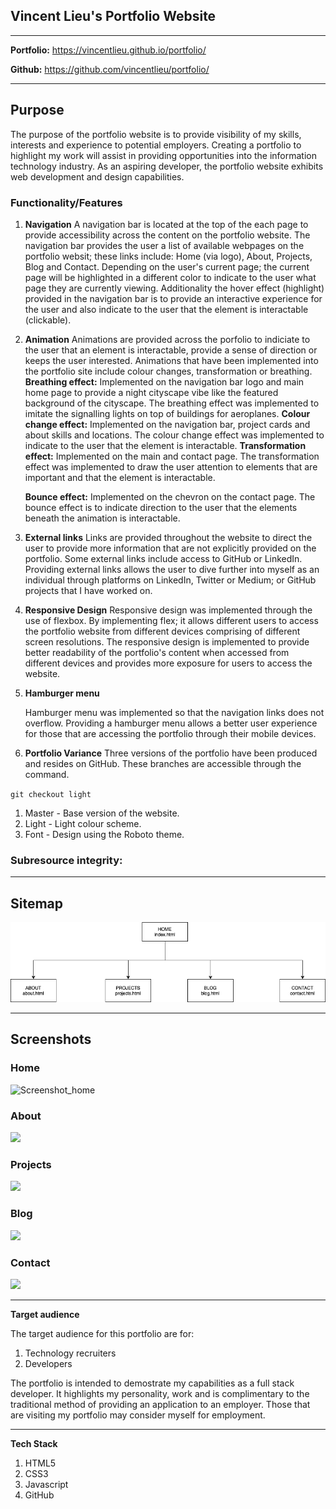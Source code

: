 ## **Vincent Lieu's Portfolio Website**

---

**Portfolio:** https://vincentlieu.github.io/portfolio/

**Github:** https://github.com/vincentlieu/portfolio/

___

## **Purpose**

The purpose of the portfolio website is to provide visibility of my skills, interests and experience to potential employers. Creating a portfolio to highlight my work will assist in providing opportunities into the information technology industry. As an aspiring developer, the portfolio website exhibits web development and design capabilities. 

### **Functionality/Features**

1. **Navigation**
   A navigation bar is located at the top of the each page to provide accessibility across the content on the portfolio website. The navigation bar provides the user a list of available webpages on the portfolio websit; these links include: Home (via logo), About, Projects, Blog and Contact. 
   Depending on the user's current page; the current page will be highlighted in a different color to indicate to the user what page they are currently viewing. Additionality the hover effect (highlight) provided in the navigation bar is to provide an interactive experience for the user and also indicate to the user that the element is interactable (clickable).

2. **Animation**
   Animations are provided across the porfolio to indiciate to the user that an element is interactable, provide a sense of direction or keeps the user interested. Animations that have been implemented into the portfolio site include colour changes, transformation or breathing. 
   **Breathing effect:** Implemented on the navigation bar logo and main home page to provide a night cityscape vibe like the featured background of the cityscape. The breathing effect was implemented to imitate the signalling lights on top of buildings for aeroplanes. 
   **Colour change effect:** Implemented on the navigation bar, project cards and about skills and locations. The colour change effect was implemented to indicate to the user that the element is interactable. 
   **Transformation effect:** Implemented on the main and contact page. The transformation effect was implemented to draw the user attention to elements that are important and that the element is interactable.

   **Bounce effect:** Implemented on the chevron on the contact page. The bounce effect is to indicate direction to the user that the elements beneath the animation is interactable.

3. **External links**
   Links are provided throughout the website to direct the user to provide more information that are not explicitly provided on the portfolio. Some external links include access to GitHub or LinkedIn. Providing external links allows the user to dive further into myself as an individual through platforms on LinkedIn, Twitter or Medium; or GitHub projects that I have worked on.

   

4. **Responsive Design**
   Responsive design was implemented through the use of flexbox. By implementing flex; it allows different users to access the portfolio website from different devices comprising of different screen resolutions. The responsive design is implemented to provide better readability of the portfolio's content when accessed from different devices and provides more exposure for users to access the website.

   

5. **Hamburger menu**

   Hamburger menu was implemented so that the navigation links does not overflow. Providing a hamburger menu allows a better user experience for those that are accessing the portfolio through their mobile devices.

   

6. **Portfolio Variance**
   Three versions of the portfolio have been produced and resides on GitHub. These branches are accessible through the command.

`git checkout light`

1. Master - Base version of the website.
2. Light - Light colour scheme.
3. Font - Design using the Roboto theme.

### **Subresource integrity:**



___

## **Sitemap**

![sitemap](./docs/sitemap.png)

___

## **Screenshots**

### **Home**

![Screenshot_home](/Users/vincentlieu/Documents/CoderAcademy/portfolio/docs/Screenshot_home.gif)

### About

![](/Users/vincentlieu/Documents/CoderAcademy/portfolio/docs/Screenshot_about.png)

### Projects

![](/Users/vincentlieu/Documents/CoderAcademy/portfolio/docs/Screenshot_projects.gif)

### Blog

![](/Users/vincentlieu/Documents/CoderAcademy/portfolio/docs/Screenshot_blog.png)

### Contact

![](/Users/vincentlieu/Documents/CoderAcademy/portfolio/docs/Screenshot_contact.gif)

___

**Target audience**

The target audience for this portfolio are for:

1. Technology recruiters
2. Developers

The portfolio is intended to demostrate my capabilities as a full stack developer. It highlights my personality, work and is complimentary to the traditional method of providing an application to an employer. Those that are visiting my portfolio may consider myself for employment. 

___

**Tech Stack**

1. HTML5
2. CSS3
3. Javascript
4. GitHub



